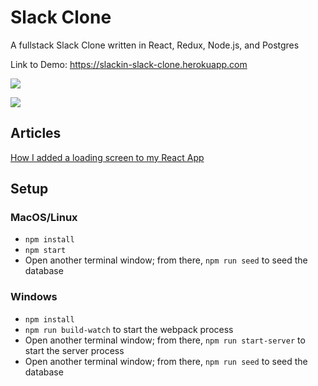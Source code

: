 # Slack Clone




A fullstack Slack Clone written in React, Redux, Node.js, and Postgres

Link to Demo:
https://slackin-slack-clone.herokuapp.com

![](https://i.imgur.com/qE5Z85x.png)

![](https://media.giphy.com/media/SrzqaMOMZdIgJ9yXWG/giphy.gif)
## Articles
<a href="https://javascript.plainenglish.io/how-i-added-a-loading-screen-to-my-react-slack-clone-a87a80c703aa" target="_blank">How I added a loading screen to my React App</a>

## Setup

### MacOS/Linux

* `npm install`
* `npm start`
* Open another terminal window; from there, `npm run seed` to seed the database

### Windows

* `npm install`
* `npm run build-watch` to start the webpack process
* Open another terminal window; from there, `npm run start-server` to start the server process
* Open another terminal window; from there, `npm run seed` to seed the database
